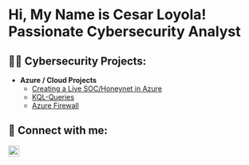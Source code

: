 <h1>Hi, My Name is Cesar Loyola! Passionate Cybersecurity Analyst</h1>

<h2>👨‍💻 Cybersecurity Projects:</h2>

- <b>Azure / Cloud Projects </b>
  - [Creating a Live SOC/Honeynet in Azure](https://github.com/Cloyola98/Azure-SOC)
  - [KQL-Queries](https://github.com/Cloyola98/KQL-Queries)
  - [Azure Firewall](https://github.com/Cloyola98/Azure-Firewall)

<h2> 🤳 Connect with me:</h2>

[<img align="left" alt="JoshMadakor | LinkedIn" width="22px" src="https://cdn.jsdelivr.net/npm/simple-icons@v3/icons/linkedin.svg" />][linkedin]




[linkedin]: https://www.linkedin.com/in/cesar-loyola-24a351204/


